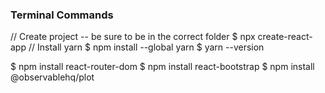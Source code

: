### Terminal Commands 
// Create project -- be sure to be in the correct folder
$    npx create-react-app <project-name> 
// Install yarn
$   npm install --global yarn
$   yarn --version

$   npm install react-router-dom
$   npm install react-bootstrap
$   npm install @observablehq/plot